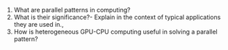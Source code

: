 1) What are parallel patterns in computing?
2) What is their significance?- Explain in the context of typical applications they are used in.,
3) How is heterogeneous GPU-CPU computing useful in solving a parallel pattern?
